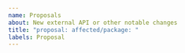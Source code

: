 ```yaml
---
name: Proposals
about: New external API or other notable changes
title: "proposal: affected/package: "
labels: Proposal
---
```


<!--
Our proposal process is documented here:
https://github.com/trpc-group/trpc/tree/main/proposal
-->
